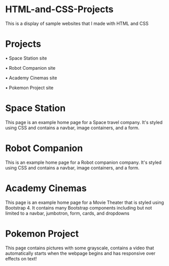 # HTML-and-CSS-Projects
This is a display of sample websites that I made with HTML and CSS

# Projects

• Space Station site

• Robot Companion site

• Academy Cinemas site

• Pokemon Project site

# Space Station 
This page is an example home page for a Space travel company. It's styled using 
CSS and contains a navbar, image containers, and a form.

# Robot Companion
This is an example home page for a Robot companion company. It's styled using
CSS and contains a navbar, image containers, and a form.

# Academy Cinemas 
This page is an example home page for a Movie Theater that is styled using Bootstrap 4. 
It contains many Bootstrap components including but not limited to a navbar, jumbotron, form, cards, and dropdowns

# Pokemon Project
This page contains pictures with some grayscale, contains a video that automatically starts when the webpage begins and has responsive over effects on text!
